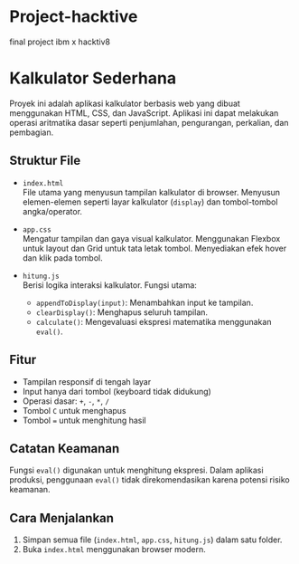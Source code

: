# Project-hacktive
final project ibm x hacktiv8
# Kalkulator Sederhana

Proyek ini adalah aplikasi kalkulator berbasis web yang dibuat menggunakan HTML, CSS, dan JavaScript. Aplikasi ini dapat melakukan operasi aritmatika dasar seperti penjumlahan, pengurangan, perkalian, dan pembagian.

## Struktur File

- `index.html`  
  File utama yang menyusun tampilan kalkulator di browser. Menyusun elemen-elemen seperti layar kalkulator (`display`) dan tombol-tombol angka/operator.

- `app.css`  
  Mengatur tampilan dan gaya visual kalkulator. Menggunakan Flexbox untuk layout dan Grid untuk tata letak tombol. Menyediakan efek hover dan klik pada tombol.

- `hitung.js`  
  Berisi logika interaksi kalkulator. Fungsi utama:
  - `appendToDisplay(input)`: Menambahkan input ke tampilan.
  - `clearDisplay()`: Menghapus seluruh tampilan.
  - `calculate()`: Mengevaluasi ekspresi matematika menggunakan `eval()`.

## Fitur

- Tampilan responsif di tengah layar
- Input hanya dari tombol (keyboard tidak didukung)
- Operasi dasar: `+`, `-`, `*`, `/`
- Tombol `C` untuk menghapus
- Tombol `=` untuk menghitung hasil

## Catatan Keamanan

Fungsi `eval()` digunakan untuk menghitung ekspresi. Dalam aplikasi produksi, penggunaan `eval()` tidak direkomendasikan karena potensi risiko keamanan.

## Cara Menjalankan

1. Simpan semua file (`index.html`, `app.css`, `hitung.js`) dalam satu folder.
2. Buka `index.html` menggunakan browser modern.

